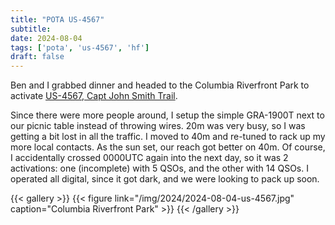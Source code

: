 ```yaml
---
title: "POTA US-4567"
subtitle:
date: 2024-08-04
tags: ['pota', 'us-4567', 'hf']
draft: false
---
```


Ben and I grabbed dinner
and headed to the Columbia Riverfront Park
to activate
[US-4567, Capt John Smith Trail](https://pota.app/#/park/US-4567).

Since there were more people around,
I setup the simple GRA-1900T
next to our picnic table
instead of throwing wires.
20m was very busy,
so I was getting a bit lost
in all the traffic.
I moved to 40m
and re-tuned
to rack up my more local contacts.
As the sun set,
our reach got better on 40m.
Of course,
I accidentally crossed 0000UTC again into the next day,
so it was 2 activations: one (incomplete) with 5 QSOs,
and the other with 14 QSOs.
I operated all digital,
since it got dark,
and we were looking to pack up soon.

{{< gallery >}}
{{< figure link="/img/2024/2024-08-04-us-4567.jpg" caption="Columbia Riverfront Park" >}}
{{< /gallery >}}

<!--more-->
